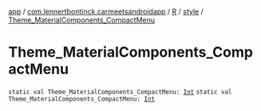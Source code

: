 [app](../../../index.md) / [com.lennertbontinck.carmeetsandroidapp](../../index.md) / [R](../index.md) / [style](index.md) / [Theme_MaterialComponents_CompactMenu](./-theme_-material-components_-compact-menu.md)

# Theme_MaterialComponents_CompactMenu

`static val Theme_MaterialComponents_CompactMenu: `[`Int`](https://kotlinlang.org/api/latest/jvm/stdlib/kotlin/-int/index.html)
`static val Theme_MaterialComponents_CompactMenu: `[`Int`](https://kotlinlang.org/api/latest/jvm/stdlib/kotlin/-int/index.html)